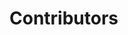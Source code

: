 <script setup>
import { VPTeamMembers } from "vitepress/theme";

const contributors = [
	{
		avatar: "https://github.com/XxZenk0.png",
		name: "XxZenk",
		title: "Russian translation",
		links: [
			{ icon: "github", link: "https://github.com/XxZenk0" }
		]
		// commit: 96579d4075d84640cf9f55038495e738c1807f1
	},
	{
		avatar: "https://github.com/Cape-City.png",
		name: "Cape-City",
		title: "German translation",
		links: [
			{ icon: "github", link: "https://github.com/Cape-City" }
		]
		// commit: 7df60c113bbe462eabc0eec7f641c3dacc45fd0e
	},
	{
		avatar: "https://github.com/Potat369.png",
		name: "Potat",
		title: "Russian translation",
		links: [
			{ icon: "github", link: "https://github.com/Potat369" }
		]
		// commit: ce3ebe7ff496a8ffcd26ec31261670fa522b717e
	},
	{
		avatar: "https://github.com/Heimdallr-1.png",
		name: "Heimdallr-1",
		title: "Russian translation",
		links: [
			{ icon: "github", link: "https://github.com/Heimdallr-1" }
		]
		// commit: 00f8ade34bcc54bc9cb863b469c29b936e5b0dcb
	},
	{
		avatar: "https://github.com/TheLegendofSaram.png",
		name: "Santiago Hernandez",
		title: "Mexican Spanish translation",
		links: [
			{ icon: "github", link: "https://github.com/TheLegendofSaram" }
		]
		// commit: 7896ad709594d7f5efb3c9e21671860a5489343c
	},
	{
		avatar: "https://github.com/nageih.png",
		name: "nageih",
		title: "Chinese translation",
		links: [
			{ icon: "github", link: "https://github.com/nageih" }
		]
		// commit: 587d706afa84aa16749b870c9c71a22ffb5a9329
	},
	{
		avatar: "https://github.com/RyoTagami.png",
		name: "Ryo TAGAMI",
		title: "Japanese translation",
		links: [
			{ icon: "github", link: "https://github.com/RyoTagami" }
		]
		// commit: 46669f0e9569f3157f8a3ab59abff287de7326bc
	},
	{
		avatar: "https://github.com/smoong951.png",
		name: "smoong",
		title: "Korean translation",
		links: [
			{ icon: "github", link: "https://github.com/smoong951" }
		]
		// commit: 9c381d2ee7504fee8b06886a104870f2219a40fe
	},
	{
		avatar: "https://static-cdn.jtvnw.net/jtv_user_pictures/6b5c6ce7-ade9-4dd1-86dc-04528606a78e-profile_image-150x150.png",
		name: "junshengxie",
		title: "Chinese translation",
		// curseforge: junshengxie
		// commit: 168b4e5d6429677069a693002a59814ac16b43bc
	},
	{
		avatar: "https://cdn.discordapp.com/avatars/574065302736863232/4f9c17b6c1a607f5ab0ab74eae8aa1d3.png",
		name: "Lev",
		title: "Brazilian translation",
		// discord: lev6987
		// commit: 1b8ccedb3d2b106fef78ce94578fd94db8cfcef7
	}
]
</script>

# Contributors

<VPTeamMembers size="small" :members="contributors" />